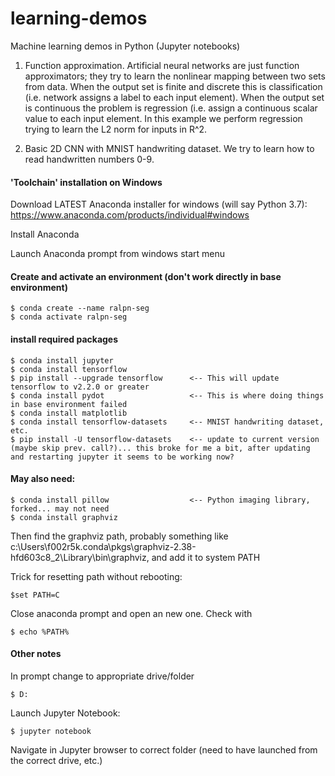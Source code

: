 # learning-demos

Machine learning demos in Python (Jupyter notebooks)

1. Function approximation. Artificial neural networks are just function approximators; they try to learn the nonlinear mapping between two sets from data. When the output set is finite and discrete this is classification (i.e. network assigns a label to each input element). When the output set is continuous the problem is regression (i.e. assign a continuous scalar value to each input element. In this example we perform regression trying to learn the L2 norm for inputs in R^2.

2. Basic 2D CNN with MNIST handwriting dataset. We try to learn how to read handwritten numbers 0-9.

#### 'Toolchain' installation on Windows

Download LATEST Anaconda installer for windows (will say Python 3.7): https://www.anaconda.com/products/individual#windows

Install Anaconda

Launch Anaconda prompt from windows start menu

#### Create and activate an environment (don't work directly in base environment)

```
$ conda create --name ralpn-seg
$ conda activate ralpn-seg
```

#### install required packages

```
$ conda install jupyter
$ conda install tensorflow
$ pip install --upgrade tensorflow      <-- This will update tensorflow to v2.2.0 or greater
$ conda install pydot                   <-- This is where doing things in base environment failed
$ conda install matplotlib
$ conda install tensorflow-datasets     <-- MNIST handwriting dataset, etc. 
$ pip install -U tensorflow-datasets    <-- update to current version (maybe skip prev. call?)... this broke for me a bit, after updating and restarting jupyter it seems to be working now?
```

#### May also need:

```
$ conda install pillow                  <-- Python imaging library, forked... may not need
$ conda install graphviz
```

Then find the graphviz path, probably something like c:\Users\f002r5k\.conda\pkgs\graphviz-2.38-hfd603c8_2\Library\bin\graphviz, and add it to system PATH

Trick for resetting path without rebooting:

`$set PATH=C`

Close anaconda prompt and open an new one. Check with 

`$ echo %PATH%`

#### Other notes

In prompt change to appropriate drive/folder

`$ D:`

Launch Jupyter Notebook:

`$ jupyter notebook`

Navigate in Jupyter browser to correct folder (need to have launched from the correct drive, etc.) 